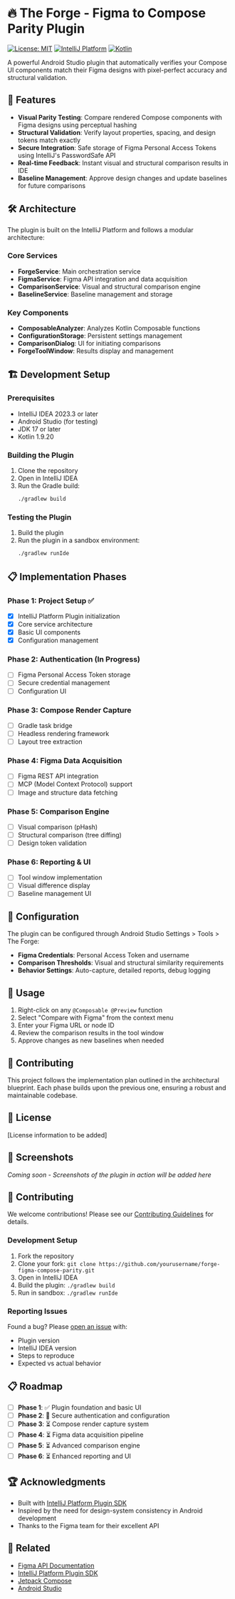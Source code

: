 # 🔥 The Forge - Figma to Compose Parity Plugin

[![License: MIT](https://img.shields.io/badge/License-MIT-yellow.svg)](https://opensource.org/licenses/MIT)
[![IntelliJ Platform](https://img.shields.io/badge/IntelliJ%20Platform-2023.3+-blue.svg)](https://plugins.jetbrains.com/docs/intellij/welcome.html)
[![Kotlin](https://img.shields.io/badge/Kotlin-1.9.20-purple.svg)](https://kotlinlang.org/)

A powerful Android Studio plugin that automatically verifies your Compose UI components match their Figma designs with pixel-perfect accuracy and structural validation.

## 🚀 Features

- **Visual Parity Testing**: Compare rendered Compose components with Figma designs using perceptual hashing
- **Structural Validation**: Verify layout properties, spacing, and design tokens match exactly
- **Secure Integration**: Safe storage of Figma Personal Access Tokens using IntelliJ's PasswordSafe API
- **Real-time Feedback**: Instant visual and structural comparison results in IDE
- **Baseline Management**: Approve design changes and update baselines for future comparisons

## 🛠️ Architecture

The plugin is built on the IntelliJ Platform and follows a modular architecture:

### Core Services
- **ForgeService**: Main orchestration service
- **FigmaService**: Figma API integration and data acquisition
- **ComparisonService**: Visual and structural comparison engine
- **BaselineService**: Baseline management and storage

### Key Components
- **ComposableAnalyzer**: Analyzes Kotlin Composable functions
- **ConfigurationStorage**: Persistent settings management
- **ComparisonDialog**: UI for initiating comparisons
- **ForgeToolWindow**: Results display and management

## 🏗️ Development Setup

### Prerequisites
- IntelliJ IDEA 2023.3 or later
- Android Studio (for testing)
- JDK 17 or later
- Kotlin 1.9.20

### Building the Plugin

1. Clone the repository
2. Open in IntelliJ IDEA
3. Run the Gradle build:
   ```bash
   ./gradlew build
   ```

### Testing the Plugin

1. Build the plugin
2. Run the plugin in a sandbox environment:
   ```bash
   ./gradlew runIde
   ```

## 📋 Implementation Phases

### Phase 1: Project Setup ✅
- [x] IntelliJ Platform Plugin initialization
- [x] Core service architecture
- [x] Basic UI components
- [x] Configuration management

### Phase 2: Authentication (In Progress)
- [ ] Figma Personal Access Token storage
- [ ] Secure credential management
- [ ] Configuration UI

### Phase 3: Compose Render Capture
- [ ] Gradle task bridge
- [ ] Headless rendering framework
- [ ] Layout tree extraction

### Phase 4: Figma Data Acquisition
- [ ] Figma REST API integration
- [ ] MCP (Model Context Protocol) support
- [ ] Image and structure data fetching

### Phase 5: Comparison Engine
- [ ] Visual comparison (pHash)
- [ ] Structural comparison (tree diffing)
- [ ] Design token validation

### Phase 6: Reporting & UI
- [ ] Tool window implementation
- [ ] Visual difference display
- [ ] Baseline management UI

## 🔧 Configuration

The plugin can be configured through Android Studio Settings > Tools > The Forge:

- **Figma Credentials**: Personal Access Token and username
- **Comparison Thresholds**: Visual and structural similarity requirements
- **Behavior Settings**: Auto-capture, detailed reports, debug logging

## 📖 Usage

1. Right-click on any `@Composable @Preview` function
2. Select "Compare with Figma" from the context menu
3. Enter your Figma URL or node ID
4. Review the comparison results in the tool window
5. Approve changes as new baselines when needed

## 🤝 Contributing

This project follows the implementation plan outlined in the architectural blueprint. Each phase builds upon the previous one, ensuring a robust and maintainable codebase.

## 📄 License

[License information to be added]

## 📸 Screenshots

*Coming soon - Screenshots of the plugin in action will be added here*

## 🤝 Contributing

We welcome contributions! Please see our [Contributing Guidelines](CONTRIBUTING.md) for details.

### Development Setup

1. Fork the repository
2. Clone your fork: `git clone https://github.com/yourusername/forge-figma-compose-parity.git`
3. Open in IntelliJ IDEA
4. Build the plugin: `./gradlew build`
5. Run in sandbox: `./gradlew runIde`

### Reporting Issues

Found a bug? Please [open an issue](https://github.com/yourusername/forge-figma-compose-parity/issues) with:
- Plugin version
- IntelliJ IDEA version
- Steps to reproduce
- Expected vs actual behavior

## 📋 Roadmap

- [ ] **Phase 1**: ✅ Plugin foundation and basic UI
- [ ] **Phase 2**: 🔄 Secure authentication and configuration
- [ ] **Phase 3**: ⏳ Compose render capture system
- [ ] **Phase 4**: ⏳ Figma data acquisition pipeline
- [ ] **Phase 5**: ⏳ Advanced comparison engine
- [ ] **Phase 6**: ⏳ Enhanced reporting and UI

## 🏆 Acknowledgments

- Built with [IntelliJ Platform Plugin SDK](https://plugins.jetbrains.com/docs/intellij/welcome.html)
- Inspired by the need for design-system consistency in Android development
- Thanks to the Figma team for their excellent API

## 🔗 Related

- [Figma API Documentation](https://www.figma.com/developers/api)
- [IntelliJ Platform Plugin SDK](https://plugins.jetbrains.com/docs/intellij/welcome.html)
- [Jetpack Compose](https://developer.android.com/jetpack/compose)
- [Android Studio](https://developer.android.com/studio)
